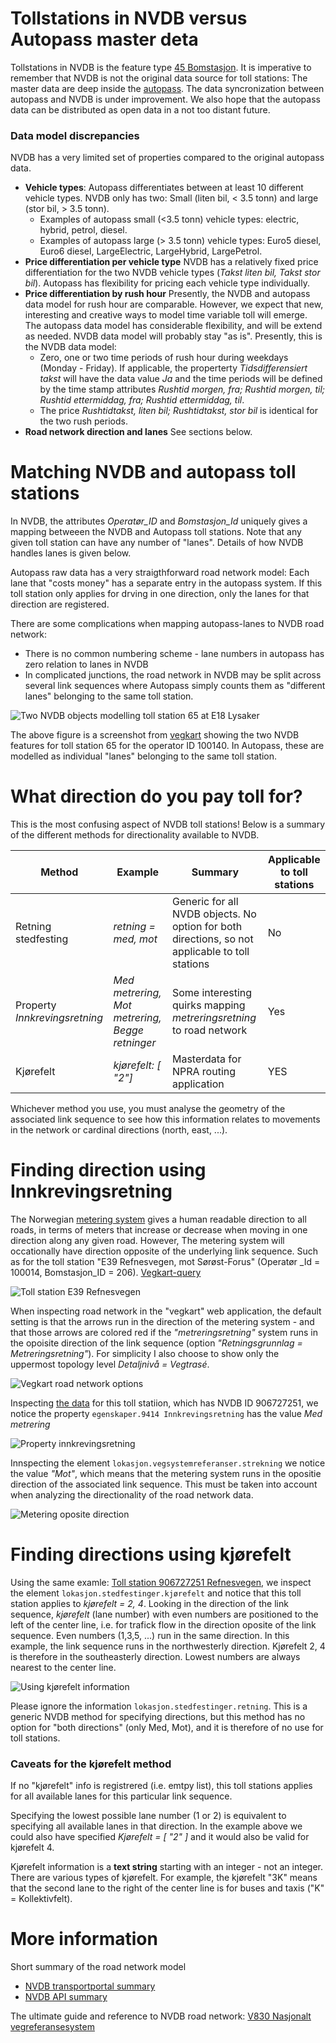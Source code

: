 # Tollstations in NVDB versus Autopass master deta

Tollstations in NVDB is the feature type [45 Bomstasjon](https://datakatalogen.atlas.vegvesen.no/#/45/Bomstasjon). It is imperative to remember that NVDB is not the original data source for toll stations: The master data are deep inside the [autopass](https://www.autopass.no/en/). The data syncronization between autopass and NVDB is under improvement. We also hope that the autopass data can be distributed as open data in a not too distant future. 

### Data model discrepancies

NVDB  has a very limited set of properties compared to the original autopass data. 
  * **Vehicle types**: Autopass differentiates between at least 10 different vehicle types. NVDB only has two: Small (liten bil, < 3.5 tonn) and large (stor bil, > 3.5 tonn). 
    * Examples of autopass small (<3.5 tonn) vehicle types: electric, hybrid, petrol, diesel. 
    * Examples of autopass large (> 3.5 tonn) vehicle types: Euro5 diesel, Euro6 diesel, LargeElectric, LargeHybrid, LargePetrol. 
  * **Price differentiation per vehicle type** NVDB has a relatively fixed price differentiation for the two NVDB vehicle types (_Takst liten bil, Takst stor bil_). Autopass has flexibility for pricing each vehicle type individually. 
  * **Price differentiation by rush hour** Presently, the NVDB and autopass data model for rush hour are comparable. However, we expect that new, interesting and creative ways to model time variable toll will emerge. The autopass data model has considerable flexibility, and will be extend as needed. NVDB data model will probably stay "as is". Presently, this is the NVDB data model: 
    * Zero, one or two time periods of rush hour during weekdays (Monday - Friday). If applicable, the properterty _Tidsdifferensiert takst_ will have the data value _Ja_ and the time periods will be defined by the time stamp attributes _Rushtid morgen, fra; Rushtid morgen, til; Rushtid ettermiddag, fra; Rushtid ettermiddag, til_. 
    * The price _Rushtidtakst, liten bil; Rushtidtakst, stor bil_ is identical for the two rush periods. 
  * **Road network direction and lanes** See sections below.  

# Matching NVDB and autopass toll stations

In NVDB, the attributes _Operatør_ID_ and _Bomstasjon_Id_ uniquely gives a mapping betweeen the NVDB and Autopass toll stations. Note that any given toll station can have any number of "lanes". Details of how NVDB handles lanes is given below. 

Autopass raw data has a very straigthforward road network model: Each lane that "costs money" has a separate entry in the autopass system. If this toll station only applies for drving in one direction, only the lanes for that direction are registered. 

There are some complications when mapping autopass-lanes to NVDB road network: 
  * There is no common numbering scheme - lane numbers in autopass has zero relation to lanes in NVDB
  * In complicated junctions, the road network in NVDB may be split across several link sequences where Autopass simply counts them as "different lanes" belonging to the same toll station. 

![Two NVDB objects modelling toll station 65 at E18 Lysaker](./pics/tollstationLysakerE18.png)

The above figure is a screenshot from [vegkart](https://vegkart.atlas.vegvesen.no/#kartlag:topo4/@255609,6649442,17/hva:!(id~45)~/valgt:209148812:45) showing the two NVDB features for toll station 65 for the operator ID 100140. In Autopass, these are modelled as individual "lanes" belonging to the same toll station. 

# What direction do you pay toll for? 

This is the most confusing aspect of NVDB toll stations! Below is a summary of the different methods for directionality available to NVDB. 

| Method | Example |  Summary  | Applicable to toll stations |
|---|---|---|---|
| Retning stedfesting | _retning = med, mot_ | Generic for all NVDB objects. No option for both directions, so not applicable to toll stations | No |
| Property _Innkrevingsretning_ | _Med metrering, Mot metrering, Begge retninger_ | Some interesting quirks mapping _metreringsretning_ to road network | Yes | 
| Kjørefelt  | _kjørefelt: [ "2"]_  | Masterdata for NPRA routing application  | YES | 

Whichever method you use, you must analyse the geometry of the associated link sequence to see how this information relates to movements in the network or cardinal directions (north, east, ...). 

# Finding direction using Innkrevingsretning 

The Norwegian [metering system](https://nvdbtransportportal.vegdata.no/konsept4_roadreference.html) gives a human readable direction to all roads, in terms of meters that increase or decrease when moving in one direction along any given road. However, The metering system will occationally have direction opposite of the underlying link sequence. Such as for the toll station "E39 Refnesvegen, mot Sørøst-Forus" (Operatør _Id = 100014, Bomstasjon_ID = 206). [Vegkart-query](https://vegkart.atlas.vegvesen.no/#kartlag:geodata/@-34593,6566833,16/hva:!(id~45)~/hvor:(vegsystemreferanse~!E39)~/vegnett:metrering~+(typeveg~!kanalisertVeg~enkelBilveg~rampe~rundkj%C3%B8ring~bilferje~gatetun~~detaljniva~!VT)~/valgt:906727251:45)

![Toll station E39 Refnesvegen](./pics/tollstationE39Refsnesvegen.png)

When inspecting road network in the "vegkart" web application, the default setting is that the arrows run in the direction of the metering system - and that those arrows are colored red if the _"metreringsretning"_ system runs in the opoisite direction of the link sequence (option _"Retningsgrunnlag = Metreringsretning"_). For simplicity I also choose to show only the uppermost topology level _Detaljnivå = Vegtrasé_.  

![Vegkart road network options](./pics/tollStation_showRoadNetworkOptions.png)


Inspecting [the data](https://nvdbapiles-v3.atlas.vegvesen.no/vegobjekter/45/906727251/9.json) for this toll statiion, which has NVDB ID 906727251, we notice the property `egenskaper.9414 Innkrevingsretning` has the value _Med metrering_ 

![Property innkrevingsretning](./pics/tollStation_MedMetreringEgenskap.png)

Innspecting the element `lokasjon.vegsystemreferanser.strekning` we notice the value _"Mot"_, which means that the metering system runs in the opositie direction of the associated link sequence. This must be taken into account when analyzing the directionality of the road network data. 

![Metering oposite direction](./pics/tollStationMeteringOpositeInfo.png)


# Finding directions using kjørefelt

Using the same examle: [Toll station 906727251 Refnesvegen](https://nvdbapiles-v3.atlas.vegvesen.no/vegobjekter/45/906727251/9.json), we inspect the element `lokasjon.stedfestinger.kjørefelt` and notice that this toll station applies to _kjørefelt = 2, 4_. Looking in the direction of the link sequence, _kjørefelt_ (lane number) with even numbers are positioned to the left of the center line, i.e. for trafick flow in the direction oposite of the link sequence. Even numbers (1,3,5, ...) run in the same direction. In this example, the link sequence runs in the northwesterly direction. Kjørefelt 2, 4 is therefore in the southeasterly direction.  Lowest numbers are always nearest to the center line. 

![Using kjørefelt information](./pics/tollstationFeltstedfesting.png)

Please ignore the information `lokasjon.stedfestinger.retning`. This is a generic NVDB method for specifying directions, but this method has no option for "both directions" (only Med, Mot), and it is therefore of no use for toll stations. 

### Caveats for the kjørefelt method

If no "kjørefelt" info is registrered (i.e. emtpy list), this toll stations applies for all available lanes for this particular link sequence. 

Specifying the lowest possible lane number (1 or 2) is equivalent to specifying all available lanes in that direction. In the example above we could also have specified _Kjørefelt = [ "2" ]_ and it would also be valid for kjørefelt 4. 

Kjørefelt information is a **text string** starting with an integer - not an integer. There are various types of kjørefelt. For example, the kjørefelt  "3K" means that the second lane to the right of the center line is for buses and taxis ("K" = Kollektivfelt). 

# More information 

Short summary of the road network model 
  * [NVDB transportportal summary](https://nvdbtransportportal.vegdata.no/konsept5_network.html)
  * [NVDB API summary](https://nvdbapiles-v3.atlas.vegvesen.no/dokumentasjon/#retning-p%C3%A5-vegsystemreferanse)

The ultimate guide and reference to NVDB road network: [V830 Nasjonalt vegreferansesystem](https://www.vegvesen.no/globalassets/fag/handboker/hb-v830-nasjonalt-vegreferansesystem.pdf )